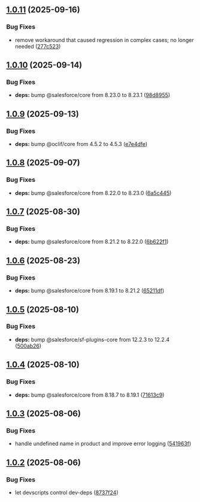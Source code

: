 ## [1.0.11](https://github.com/salesforcecli/plugin-bre-to-cml/compare/1.0.10...1.0.11) (2025-09-16)

### Bug Fixes

- remove workaround that caused regression in complex cases; no longer needed ([277c523](https://github.com/salesforcecli/plugin-bre-to-cml/commit/277c523718828ba924be45b4172cf0599b84808e))

## [1.0.10](https://github.com/salesforcecli/plugin-bre-to-cml/compare/1.0.9...1.0.10) (2025-09-14)

### Bug Fixes

- **deps:** bump @salesforce/core from 8.23.0 to 8.23.1 ([98d8955](https://github.com/salesforcecli/plugin-bre-to-cml/commit/98d8955d3451bddc9d2de82a780815d636a0255f))

## [1.0.9](https://github.com/salesforcecli/plugin-bre-to-cml/compare/1.0.8...1.0.9) (2025-09-13)

### Bug Fixes

- **deps:** bump @oclif/core from 4.5.2 to 4.5.3 ([e7e4dfe](https://github.com/salesforcecli/plugin-bre-to-cml/commit/e7e4dfe2e8b7c87fdb7c308eb1d3a8f69084ca00))

## [1.0.8](https://github.com/salesforcecli/plugin-bre-to-cml/compare/1.0.7...1.0.8) (2025-09-07)

### Bug Fixes

- **deps:** bump @salesforce/core from 8.22.0 to 8.23.0 ([6a5c445](https://github.com/salesforcecli/plugin-bre-to-cml/commit/6a5c4450249b013ab3ce5147b80e0b9aaafe3bf3))

## [1.0.7](https://github.com/salesforcecli/plugin-bre-to-cml/compare/1.0.6...1.0.7) (2025-08-30)

### Bug Fixes

- **deps:** bump @salesforce/core from 8.21.2 to 8.22.0 ([6b622f1](https://github.com/salesforcecli/plugin-bre-to-cml/commit/6b622f1cca6c0d790adb1d724d6168aafa78986a))

## [1.0.6](https://github.com/salesforcecli/plugin-bre-to-cml/compare/1.0.5...1.0.6) (2025-08-23)

### Bug Fixes

- **deps:** bump @salesforce/core from 8.19.1 to 8.21.2 ([65211df](https://github.com/salesforcecli/plugin-bre-to-cml/commit/65211dfbaad099039d320d1b7f5581fecf17aeaa))

## [1.0.5](https://github.com/salesforcecli/plugin-bre-to-cml/compare/1.0.4...1.0.5) (2025-08-10)

### Bug Fixes

- **deps:** bump @salesforce/sf-plugins-core from 12.2.3 to 12.2.4 ([500ab26](https://github.com/salesforcecli/plugin-bre-to-cml/commit/500ab26de5d1f3f639cdd15f12af9c6456a6b5f2))

## [1.0.4](https://github.com/salesforcecli/plugin-bre-to-cml/compare/1.0.3...1.0.4) (2025-08-10)

### Bug Fixes

- **deps:** bump @salesforce/core from 8.18.7 to 8.19.1 ([71613c9](https://github.com/salesforcecli/plugin-bre-to-cml/commit/71613c911c0b8e1cc657c83905c762493f5dcfae))

## [1.0.3](https://github.com/salesforcecli/plugin-bre-to-cml/compare/1.0.2...1.0.3) (2025-08-06)

### Bug Fixes

- handle undefined name in product and improve error logging ([541963f](https://github.com/salesforcecli/plugin-bre-to-cml/commit/541963f362e044cbdd5812416d11d8d47cb1e06e))

## [1.0.2](https://github.com/salesforcecli/plugin-bre-to-cml/compare/8737f24865eeec95f99cea58add97f127b9de58a...1.0.2) (2025-08-06)

### Bug Fixes

- let devscripts control dev-deps ([8737f24](https://github.com/salesforcecli/plugin-bre-to-cml/commit/8737f24865eeec95f99cea58add97f127b9de58a))
